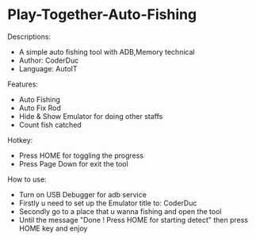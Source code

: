 # Play-Together-Auto-Fishing
Descriptions:
- A simple auto fishing tool with ADB,Memory technical
- Author: CoderDuc
- Language: AutoIT

Features:
- Auto Fishing
- Auto Fix Rod
- Hide & Show Emulator for doing other staffs
- Count fish catched

Hotkey:
- Press HOME for toggling the progress
- Press Page Down for exit the tool

How to use:
- Turn on USB Debugger for adb service
- Firstly u need to set up the Emulator title to: CoderDuc
- Secondly go to a place that u wanna fishing and open the tool
- Until the message "Done ! Press HOME for starting detect" then press HOME key and enjoy

